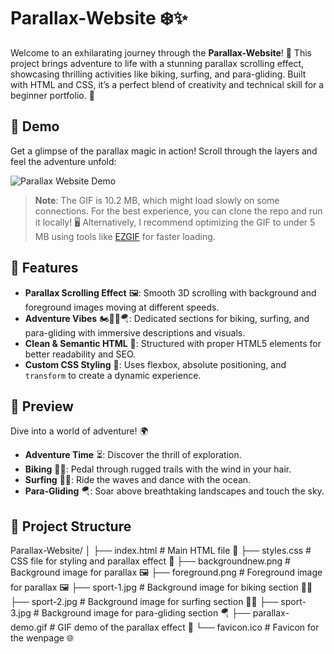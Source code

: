 # Parallax-Website ❄️✨

Welcome to an exhilarating journey through the **Parallax-Website**! 🚀 This project brings adventure to life with a stunning parallax scrolling effect, showcasing thrilling activities like biking, surfing, and para-gliding. Built with HTML and CSS, it’s a perfect blend of creativity and technical skill for a beginner portfolio. 🌟

## 🎥 Demo
Get a glimpse of the parallax magic in action! Scroll through the layers and feel the adventure unfold:

![Parallax Website Demo](parallax_demo-again.gif)

> **Note**: The GIF is 10.2 MB, which might load slowly on some connections. For the best experience, you can clone the repo and run it locally! 🖥️ Alternatively, I recommend optimizing the GIF to under 5 MB using tools like [EZGIF](https://ezgif.com/optimize) for faster loading.

## 🌟 Features
- **Parallax Scrolling Effect** 🖼️: Smooth 3D scrolling with background and foreground images moving at different speeds.
- **Adventure Vibes** 🏍️🏄‍♂️🪂: Dedicated sections for biking, surfing, and para-gliding with immersive descriptions and visuals.
- **Clean & Semantic HTML** 📜: Structured with proper HTML5 elements for better readability and SEO.
- **Custom CSS Styling** 🎨: Uses flexbox, absolute positioning, and `transform` to create a dynamic experience.

## 📖 Preview
Dive into a world of adventure! 🌍  
- **Adventure Time** ⏳: Discover the thrill of exploration.  
- **Biking** 🚴‍♂️: Pedal through rugged trails with the wind in your hair.  
- **Surfing** 🏄‍♂️: Ride the waves and dance with the ocean.  
- **Para-Gliding** 🪂: Soar above breathtaking landscapes and touch the sky.

## 📂 Project Structure

Parallax-Website/
│
├── index.html        # Main HTML file 📄
├── styles.css        # CSS file for styling and parallax effect 🎨
├── backgroundnew.png # Background image for parallax 🖼️
├── foreground.png    # Foreground image for parallax 🖼️
├── sport-1.jpg       # Background image for biking section 🚴‍♂️
├── sport-2.jpg       # Background image for surfing section 🏄‍♂️
├── sport-3.jpg       # Background image for para-gliding section 🪂
├── parallax-demo.gif # GIF demo of the parallax effect 🎥 
└── favicon.ico       # Favicon for the wenpage 🌐
